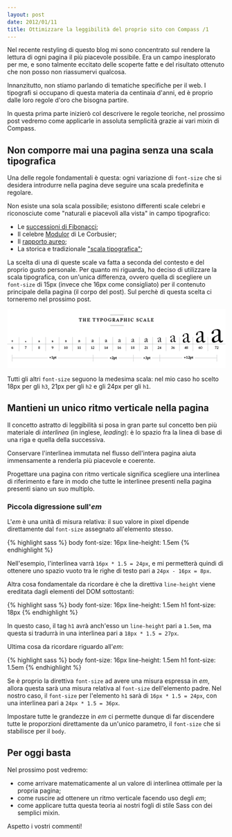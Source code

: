```yaml
---
layout: post
date: 2012/01/11
title: Ottimizzare la leggibilità del proprio sito con Compass /1
---
```


Nel recente restyling di questo blog mi sono concentrato sul rendere
la lettura di ogni pagina il più piacevole possibile.
Era un campo inesplorato per me, e sono talmente eccitato delle scoperte
fatte e del risultato ottenuto che non posso non riassumervi qualcosa.

Innanzitutto, non stiamo parlando di tematiche specifiche per il web.
I tipografi si occupano di questa materia da centinaia d'anni, ed è
proprio dalle loro regole d'oro che bisogna partire.

In questa prima parte inizierò col descrivere le regole teoriche, nel
prossimo post vedremo come applicarle in assoluta semplicità grazie ai
vari mixin di Compass.

## Non comporre mai una pagina senza una scala tipografica

Una delle regole fondamentali è questa: ogni variazione di `font-size`
che si desidera introdurre nella pagina deve seguire una scala
predefinita e regolare.

Non esiste una sola scala possibile; esistono differenti scale celebri
e riconosciute come "naturali e piacevoli alla vista" in campo tipografico:

* Le [successioni di Fibonacci](http://it.wikipedia.org/wiki/Successione_di_Fibonacci);
* Il celebre [Modulor](http://it.wikipedia.org/wiki/Modulor) di Le Corbusier;
* Il [rapporto aureo](http://it.wikipedia.org/wiki/Sezione_aurea);
* La storica e tradizionale ["scala tipografica"](http://retinart.net/typography/typographicscale/);

La scelta di una di queste scale va fatta a seconda del contesto e del
proprio gusto personale. Per quanto mi riguarda, ho deciso di utilizzare
la scala tipografica, con un'unica differenza, ovvero quella di scegliere
un `font-size` di 15px (invece che 16px come consigliato) per il contenuto
principale della pagina (il corpo del post). Sul perchè di questa scelta
ci torneremo nel prossimo post.

![La scala tipografica](/data/vertical_rythm/typographicscale.gif)

Tutti gli altri `font-size` seguono la medesima scala: nel mio
caso ho scelto 18px per gli `h3`, 21px per gli `h2` e gli 24px per gli `h1`.

## Mantieni un unico ritmo verticale nella pagina

Il concetto astratto di leggibilità si posa in gran parte sul concetto
ben più materiale di *interlinea* (in inglese, *leading*): è lo spazio
fra la linea di base di una riga e quella della successiva.

Conservare l'interlinea immutata nel flusso dell'intera pagina aiuta
immensamente a renderla più piacevole e coerente.

<div class="important">
Progettare una pagina con ritmo verticale significa scegliere una interlinea di
riferimento e fare in modo che tutte le interlinee presenti nella pagina
presenti siano un suo multiplo.
</div>

### Piccola digressione sull'*em*

L'*em* è una unità di misura relativa: il suo valore in pixel dipende
direttamente dal `font-size` assegnato all'elemento stesso.

{% highlight sass %}
body
  font-size: 16px
  line-height: 1.5em
{% endhighlight %}

Nell'esempio, l'interlinea varrà `16px * 1.5 = 24px`, e mi permetterà
quindi di ottenere uno spazio vuoto tra le righe di testo pari a `24px -
16px = 8px`.

Altra cosa fondamentale da ricordare è che la direttiva `line-height` viene
ereditata dagli elementi del DOM sottostanti:

{% highlight sass %}
  body
    font-size: 16px
    line-height: 1.5em
    h1
      font-size: 18px
{% endhighlight %}

In questo caso, il tag `h1` avrà anch'esso un `line-height` pari a
`1.5em`, ma questa si tradurrà in una interlinea pari a `18px * 1.5 =
27px`.

Ultima cosa da ricordare riguardo all'*em*:

{% highlight sass %}
body
  font-size: 16px
  line-height: 1.5em
  h1
    font-size: 1.5em
{% endhighlight %}

Se è proprio la direttiva `font-size` ad avere una misura espressa in
*em*, allora questa sarà una misura relativa al `font-size`
dell'elemento padre. Nel nostro caso, il `font-size` per l'elemento `h1`
sarà di `16px * 1.5 = 24px`, con una interlinea pari a `24px * 1.5 = 36px`.

Impostare tutte le grandezze in *em* ci permette dunque di far
discendere tutte le proporzioni direttamente da un'unico parametro, il
`font-size` che si stabilisce per il `body`.

## Per oggi basta

Nel prossimo post vedremo:

* come arrivare matematicamente al un valore di interlinea ottimale per
  la propria pagina;
* come ruscire ad ottenere un ritmo verticale facendo uso degli *em*;
* come applicare tutta questa teoria ai nostri fogli di stile Sass con
  dei semplici mixin.

Aspetto i vostri commenti!
